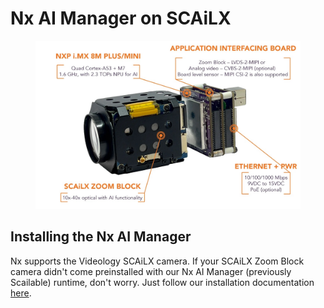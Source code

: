 # Nx AI Manager on SCAiLX

<figure><img src="../.gitbook/assets/image (9).png" alt=""><figcaption></figcaption></figure>

## Installing the Nx AI Manager

Nx supports the Videology SCAiLX camera. If your SCAiLX Zoom Block camera didn't come preinstalled with our Nx AI Manager (previously Scailable) runtime, don't worry. Just follow our installation documentation [here](https://nx.docs.scailable.net/nx-ai-manager/get-started-with-the-nx-ai-manager-plugin).
